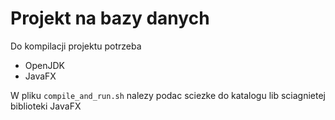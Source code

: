# Projekt na bazy danych

Do kompilacji projektu potrzeba
- OpenJDK
- JavaFX

W pliku `compile_and_run.sh` nalezy podac sciezke do katalogu lib
sciagnietej biblioteki JavaFX
